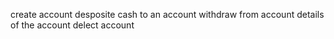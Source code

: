 create account
desposite cash to an account
withdraw from account
details of the account
delect account
